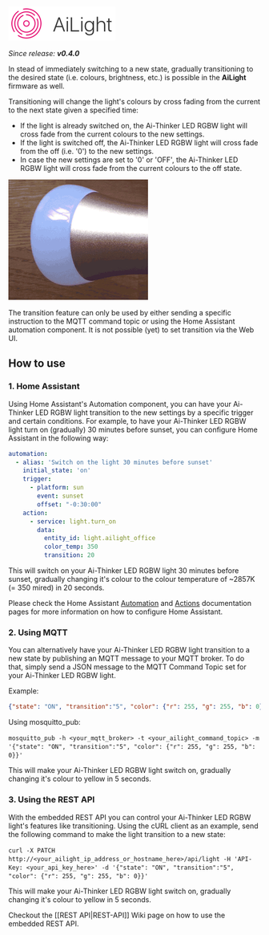 ![AiLight](images/ailight_logo.png)

_Since release: **v0.4.0**_

In stead of immediately switching to a new state, gradually transitioning to the desired state (i.e. colours, brightness, etc.) is possible in the **AiLight** firmware as well.

Transitioning will change the light's colours by cross fading from the current to the next state given a specified time:

- If the light is already switched on, the Ai-Thinker LED RGBW light will cross fade from the current colours to the new settings.
- If the light is switched off, the Ai-Thinker LED RGBW light will cross fade from the off (i.e. '0') to the new settings.
- In case the new settings are set to '0' or 'OFF', the Ai-Thinker LED RGBW light will cross fade from the current colours to the off state.

![AiLight - Transition](images/ailight_trans.gif)

The transition feature can only be used by either sending a specific instruction to the MQTT command topic or using the Home Assistant automation component. It is not possible (yet) to set transition via the Web UI.

## How to use

### 1. Home Assistant
Using Home Assistant's Automation component, you can have your Ai-Thinker LED RGBW light transition to the new settings by a specific trigger and certain conditions. For example, to have your Ai-Thinker LED RGBW light turn on (gradually) 30 minutes before sunset, you can configure Home Assistant in the following way:

``` YAML
automation:
  - alias: 'Switch on the light 30 minutes before sunset'
    initial_state: 'on'
    trigger:
      - platform: sun
        event: sunset
        offset: "-0:30:00"
    action:
      - service: light.turn_on
        data:
          entity_id: light.ailight_office
          color_temp: 350
          transition: 20
```
This will switch on your Ai-Thinker LED RGBW light 30 minutes before sunset, gradually changing it's colour to the colour temperature of ~2857K (= 350 mired) in 20 seconds.

Please check the Home Assistant [Automation](https://home-assistant.io/getting-started/automation/) and [Actions](https://home-assistant.io/docs/automation/action/) documentation pages for more information on how to configure Home Assistant.

### 2. Using MQTT
You can alternatively have your Ai-Thinker LED RGBW light transition to a new state by publishing an MQTT message to your MQTT broker. To do that, simply send a JSON message to the MQTT Command Topic set for your Ai-Thinker LED RGBW light.

Example:
``` JSON
{"state": "ON", "transition":"5", "color": {"r": 255, "g": 255, "b": 0}}
```
Using mosquitto_pub:

`mosquitto_pub -h <your_mqtt_broker> -t <your_ailight_command_topic> -m '{"state": "ON", "transition":"5", "color": {"r": 255, "g": 255, "b": 0}}'`

This will make your Ai-Thinker LED RGBW light switch on, gradually changing it's colour to yellow in 5 seconds.

### 3. Using the REST API
With the embedded REST API you can control your Ai-Thinker LED RGBW light's features like transitioning. Using the cURL client as an example, send the following command to make the light transition to a new state:

`curl -X PATCH
   http://<your_ailight_ip_address_or_hostname_here>/api/light
   -H 'API-Key: <your_api_key_here>'
   -d '{"state": "ON", "transition":"5", "color": {"r": 255, "g": 255, "b": 0}}'
   `

This will make your Ai-Thinker LED RGBW light switch on, gradually changing it's colour to yellow in 5 seconds.

Checkout the [[REST API|REST-API]] Wiki page on how to use the embedded REST API.
